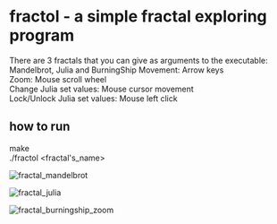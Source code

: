 # fractol - a simple fractal exploring program
There are 3 fractals that you can give as arguments to the executable: Mandelbrot, Julia and BurningShip
Movement: Arrow keys\
Zoom: Mouse scroll wheel\
Change Julia set values: Mouse cursor movement\
Lock/Unlock Julia set values: Mouse left click

## how to run
make\
./fractol <fractal's_name>

![fractal_mandelbrot](https://github.com/reneaho/fractol/assets/22603820/41f9c7e9-1fae-4414-b454-736e4281d72f)

![fractal_julia](https://github.com/reneaho/fractol/assets/22603820/966190f8-0a11-4e37-8bcd-752ba8c10f9e)

![fractal_burningship_zoom](https://github.com/reneaho/fractol/assets/22603820/eceb5566-51cf-4ca0-ba08-397f0cebe2fa)


